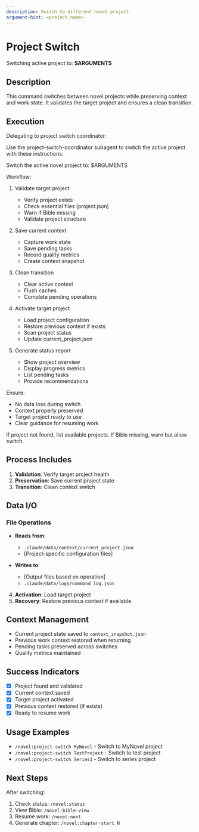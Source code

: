 ```yaml
---
description: Switch to different novel project
argument-hint: <project_name>
---
```


# Project Switch

Switching active project to: **$ARGUMENTS**

## Description

This command switches between novel projects while preserving context and work state. It validates the target project and ensures a clean transition.

## Execution

Delegating to project switch coordinator:

Use the project-switch-coordinator subagent to switch the active project with these instructions:

Switch the active novel project to: $ARGUMENTS

Workflow:
1. Validate target project
   - Verify project exists
   - Check essential files (project.json)
   - Warn if Bible missing
   - Validate project structure

2. Save current context
   - Capture work state
   - Save pending tasks
   - Record quality metrics
   - Create context snapshot

3. Clean transition
   - Clear active context
   - Flush caches
   - Complete pending operations

4. Activate target project
   - Load project configuration
   - Restore previous context if exists
   - Scan project status
   - Update current_project.json

5. Generate status report
   - Show project overview
   - Display progress metrics
   - List pending tasks
   - Provide recommendations

Ensure:
- No data loss during switch
- Context properly preserved
- Target project ready to use
- Clear guidance for resuming work

If project not found, list available projects.
If Bible missing, warn but allow switch.

## Process Includes

1. **Validation**: Verify target project health
2. **Preservation**: Save current project state
3. **Transition**: Clean context switch

## Data I/O

### File Operations
- **Reads from**:
  - `.claude/data/context/current_project.json`
  - [Project-specific configuration files]

- **Writes to**:
  - [Output files based on operation]
  - `.claude/data/logs/command_log.json`

4. **Activation**: Load target project
5. **Recovery**: Restore previous context if available

## Context Management

- Current project state saved to `context_snapshot.json`
- Previous work context restored when returning
- Pending tasks preserved across switches
- Quality metrics maintained

## Success Indicators

- [x] Project found and validated
- [x] Current context saved
- [x] Target project activated
- [x] Previous context restored (if exists)
- [x] Ready to resume work

## Usage Examples

- `/novel:project-switch MyNovel` - Switch to MyNovel project
- `/novel:project-switch TestProject` - Switch to test project
- `/novel:project-switch Series1` - Switch to series project

## Next Steps

After switching:
1. Check status: `/novel:status`
2. View Bible: `/novel:bible-view`
3. Resume work: `/novel:next`
4. Generate chapter: `/novel:chapter-start N`